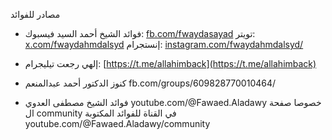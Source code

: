 مصادر للفوائد
- فوائد الشيخ أحمد السيد
فيسبوك: [fb.com/fwaydasayad](fb.com/fwaydasayad)
تويتر: [x.com/fwaydahmdalsyd](x.com/fwaydahmdalsyd)
إنستجرام: [instagram.com/fwaydahmdalsyd/](instagram.com/fwaydahmdalsyd/)

-  إلهي رجعت
تيليجرام: [https://t.me/allahimback](https://t.me/allahimback)

- كنوز الدكتور أحمد عبدالمنعم
fb.com/groups/609828770010464/

- فوائد الشيخ مصطفى العدوي 
youtube.com/@Fawaed.Aladawy
خصوصا صفحة ال community في القناة للفوائد المكتوبة youtube.com/@Fawaed.Aladawy/community